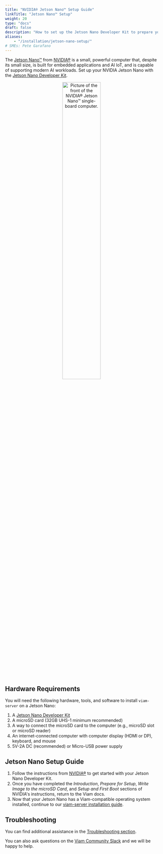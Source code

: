```yaml
---
title: "NVIDIA® Jetson Nano™ Setup Guide"
linkTitle: "Jetson Nano™ Setup"
weight: 20
type: "docs"
draft: false
description: "How to set up the Jetson Nano Developer Kit to prepare your NVIDIA® Jetson Nano™ for viam-server installation."
aliases:
    - "/installation/jetson-nano-setup/"
# SMEs: Pete Garafano
---
```


The [Jetson Nano™](https://developer.nvidia.com/embedded/jetson-nano) from [NVIDIA®](https://www.nvidia.com/) is a small, powerful computer that, despite its small size, is built for embedded applications and AI IoT, and is capable of supporting modern AI workloads.
Set up your NVIDIA Jetson Nano with the [Jetson Nano Developer Kit](https://developer.nvidia.com/embedded/jetson-nano-developer-kit).

<p style="text-align:center;"><img src="/installation/img/jetson-nano-setup/jetson-nano-dev-kit.png" alt="Picture of the front of the NVIDIA® Jetson Nano™ single-board computer." width="50%"></p>

## Hardware Requirements

You will need the following hardware, tools, and software to install `viam-server` on a Jetson Nano:

1. A [Jetson Nano Developer Kit](https://developer.nvidia.com/embedded/jetson-nano-developer-kit)
2. A microSD card (32GB UHS-1 minimum recommended)
3. A way to connect the microSD card to the computer (e.g., microSD slot or microSD reader)
4. An internet-connected computer with computer display (HDMI or DP), keyboard, and mouse
5. 5V-2A DC (recommended) or Micro-USB power supply

## Jetson Nano Setup Guide

1. Follow the instructions from [NVIDIA®](https://developer.nvidia.com/embedded/learn/get-started-jetson-nano-devkit) to get started with your Jetson Nano Developer Kit.
2. Once you have completed the *Introduction*, *Prepare for Setup*, *Write Image to the microSD Card*, and *Setup and First Boot* sections of NVIDIA's instructions, return to the Viam docs.
3. Now that your Jetson Nano has a Viam-compatible operating system installed, continue to our [viam-server installation guide](/installation/install/).

## Troubleshooting

You can find additional assistance in the [Troubleshooting section](/appendix/troubleshooting/).

You can also ask questions on the [Viam Community Slack](https://join.slack.com/t/viamrobotics/shared_invite/zt-1f5xf1qk5-TECJc1MIY1MW0d6ZCg~Wnw) and we will be happy to help.
